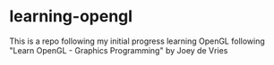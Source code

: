 # learning-opengl

This is a repo following my initial progress learning OpenGL following "Learn OpenGL - Graphics Programming" by Joey de Vries